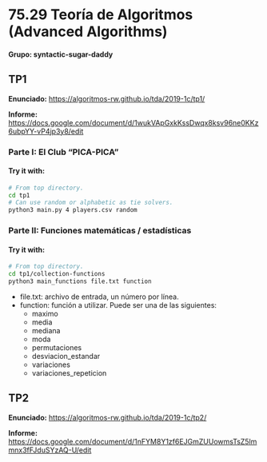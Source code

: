# 75.29 Teoría de Algoritmos (Advanced Algorithms)
#### Grupo: syntactic-sugar-daddy

## TP1
**Enunciado:** <https://algoritmos-rw.github.io/tda/2019-1c/tp1/>

**Informe:** <https://docs.google.com/document/d/1wukVApGxkKssDwqx8ksv96ne0KKz6ubpYY-vP4jp3y8/edit>

### Parte I: El Club “PICA-PICA”
#### Try it with:
```bash
# From top directory.
cd tp1
# Can use random or alphabetic as tie solvers.
python3 main.py 4 players.csv random
```

### Parte II: Funciones matemáticas / estadísticas
#### Try it with:
```bash
# From top directory.
cd tp1/collection-functions
python3 main_functions file.txt function
```
- file.txt: archivo de entrada, un número por línea.
- function: función a utilizar. Puede ser una de las siguientes:
    - maximo
    - media
    - mediana
    - moda
    - permutaciones
    - desviacion_estandar
    - variaciones
    - variaciones_repeticion

## TP2
**Enunciado:** <https://algoritmos-rw.github.io/tda/2019-1c/tp2/>

**Informe:** <https://docs.google.com/document/d/1nFYM8Y1zf6EJGmZUUowmsTsZ5lmmnx3fFJduSYzAQ-U/edit>

